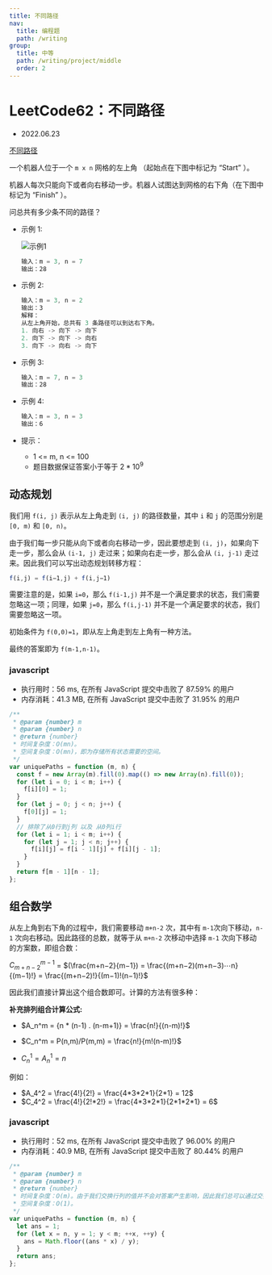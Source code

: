 ```yaml
---
title: 不同路径
nav:
  title: 编程题
  path: /writing
group:
  title: 中等
  path: /writing/project/middle
  order: 2
---
```


# LeetCode62：不同路径

- 2022.06.23

[不同路径](https://leetcode.cn/problems/unique-paths/)

一个机器人位于一个 `m x n` 网格的左上角 （起始点在下图中标记为 “Start” ）。

机器人每次只能向下或者向右移动一步。机器人试图达到网格的右下角（在下图中标记为 “Finish” ）。

问总共有多少条不同的路径？

- 示例 1:

  ![示例1](https://assets.leetcode.com/uploads/2018/10/22/robot_maze.png)

  ```js
  输入：m = 3, n = 7
  输出：28
  ```

- 示例 2:

  ```js
  输入：m = 3, n = 2
  输出：3
  解释：
  从左上角开始，总共有 3 条路径可以到达右下角。
  1. 向右 -> 向下 -> 向下
  2. 向下 -> 向下 -> 向右
  3. 向下 -> 向右 -> 向下
  ```

- 示例 3:

  ```js
  输入：m = 7, n = 3
  输出：28
  ```

- 示例 4:

  ```js
  输入：m = 3, n = 3
  输出：6
  ```

- 提示：
  - 1 <= m, n <= 100
  - 题目数据保证答案小于等于 $2 * 10^9$

## 动态规划

我们用 `f(i, j)` 表示从左上角走到 `(i, j)` 的路径数量，其中 `i` 和 `j` 的范围分别是 `[0, m)` 和 `[0, n)`。

由于我们每一步只能从向下或者向右移动一步，因此要想走到 `(i, j)`，如果向下走一步，那么会从 `(i-1, j)` 走过来；如果向右走一步，那么会从 `(i, j-1)` 走过来。因此我们可以写出动态规划转移方程：

```js
f(i,j) = f(i−1,j) + f(i,j−1)
```

需要注意的是，如果 `i=0`，那么 `f(i-1,j)` 并不是一个满足要求的状态，我们需要忽略这一项；同理，如果 `j=0`，那么 `f(i,j-1)` 并不是一个满足要求的状态，我们需要忽略这一项。

初始条件为 `f(0,0)=1`，即从左上角走到左上角有一种方法。

最终的答案即为 `f(m-1,n-1)`。

### javascript

- 执行用时：56 ms, 在所有 JavaScript 提交中击败了 87.59% 的用户
- 内存消耗：41.3 MB, 在所有 JavaScript 提交中击败了 31.95% 的用户

```js
/**
 * @param {number} m
 * @param {number} n
 * @return {number}
 * 时间复杂度：O(mn)。
 * 空间复杂度：O(mn)，即为存储所有状态需要的空间。
 */
var uniquePaths = function (m, n) {
  const f = new Array(m).fill(0).map(() => new Array(n).fill(0));
  for (let i = 0; i < m; i++) {
    f[i][0] = 1;
  }
  for (let j = 0; j < n; j++) {
    f[0][j] = 1;
  }
  // 排除了从0行到j列 以及 从0列i行
  for (let i = 1; i < m; i++) {
    for (let j = 1; j < n; j++) {
      f[i][j] = f[i - 1][j] + f[i][j - 1];
    }
  }
  return f[m - 1][n - 1];
};
```

## 组合数学

从左上角到右下角的过程中，我们需要移动 `m+n-2` 次，其中有 `m-1`次向下移动，`n-1` 次向右移动。因此路径的总数，就等于从 `m+n-2` 次移动中选择 `m-1` 次向下移动的方案数，即组合数：

$C_{m+n−2}^{m−1}$ = $(\frac{m+n−2}{m−1}) = \frac{(m+n−2)(m+n−3)⋯n}{(m−1)!} = \frac{(m+n−2)!}{(m−1)!(n−1)!}$

因此我们直接计算出这个组合数即可。计算的方法有很多种：

**补充排列组合计算公式:**

- $A_n^m = {n * (n-1) . (n-m+1)} = \frac{n!}{(n-m)!}$

- $C_n^m = P(n,m)/P(m,m) = \frac{n!}{m!(n-m)!}$

- $C_n^1 = A_n^1 = n$

例如：

- $A_4^2 = \frac{4!}{2!} = \frac{4*3*2*1}{2*1} = 12$
- $C_4^2 = \frac{4!}{2!*2!} = \frac{4*3*2*1}{2*1*2*1} = 6$

### javascript

- 执行用时：52 ms, 在所有 JavaScript 提交中击败了 96.00% 的用户
- 内存消耗：40.9 MB, 在所有 JavaScript 提交中击败了 80.44% 的用户

```js
/**
 * @param {number} m
 * @param {number} n
 * @return {number}
 * 时间复杂度：O(m)。由于我们交换行列的值并不会对答案产生影响，因此我们总可以通过交换 m 和 n 使得 nm≤n，这样空间复杂度降低至 O(min(m,n))。
 * 空间复杂度：O(1)。
 */
var uniquePaths = function (m, n) {
  let ans = 1;
  for (let x = n, y = 1; y < m; ++x, ++y) {
    ans = Math.floor((ans * x) / y);
  }
  return ans;
};
```
